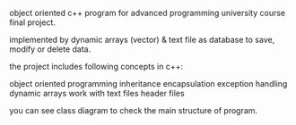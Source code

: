 object oriented c++ program for advanced programming university course final project.

implemented by dynamic arrays (vector) & text file as database to save, modify or delete data.

the project includes following concepts in c++:

 object oriented programming 
 inheritance
 encapsulation
 exception handling
 dynamic arrays
 work with text files
 header files

 you can see class diagram to check the main structure of program.

